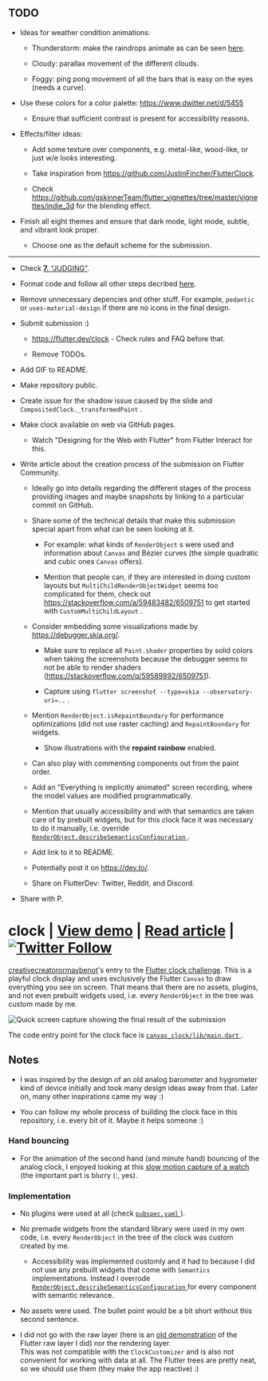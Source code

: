 ## TODO

* Ideas for weather condition animations:

  + Thunderstorm: make the raindrops animate as can be seen [here](https://cdn.dribbble.com/users/2120934/screenshots/6193517/17_tstorm.gif?vid=1).

  + Cloudy: parallax movement of the different clouds.

  + Foggy: ping pong movement of all the bars that is easy on the eyes (needs a curve).

* Use these colors for a color palette: https://www.dwitter.net/d/5455

  + Ensure that sufficient contrast is present for accessibility reasons.

* Effects/filter ideas:

  + Add some texture over components, e.g.</a> metal-like, wood-like, or just w/e looks interesting.

  + Take inspiration from https://github.com/JustinFincher/FlutterClock.

  + Check https://github.com/gskinnerTeam/flutter_vignettes/tree/master/vignettes/indie_3d for the blending effect.

* Finish all eight themes and ensure that dark mode, light mode, subtle, and vibrant look proper.

  + Choose one as the default scheme for the submission.

<hr>

* Check [**7.** "JUDGING"](https://docs.google.com/document/d/1ybyQCK8Sy7vrD9wuc6pbgwVkyrVZ7Rd_41r5NXGqlt8/edit?usp=sharing).

* Format code and follow all other steps decribed [here](https://flutter.dev/clock#submissions).

* Remove unnecessary depencies and other stuff. For example, `pedantic` or `uses-material-design` if there are no icons in the final design.

* Submit submission :)

  + https://flutter.dev/clock - Check rules and FAQ before that.

  + Remove TODOs.

* Add GIF to README.

* Make repository public.

* Create issue for the shadow issue caused by the slide and `CompositedClock._transformedPaint` .

* Make clock available on web via GitHub pages.

  + Watch "Designing for the Web with Flutter" from Flutter Interact for this.

* Write article about the creation process of the submission on Flutter Community.

  + Ideally go into details regarding the different stages of the process providing images and maybe snapshots by linking to a particular commit on GitHub.

  + Share some of the technical details that make this submission special apart from what can be seen looking at it.

    - For example: what kinds of `RenderObject` s were used and information about `Canvas` and Bézier curves (the simple quadratic and cubic ones `Canvas` offers).

    - Mention that people can, if they are interested in doing custom layouts but `MultiChildRenderObjectWidget` seems too complicated for them, check out https://stackoverflow.com/a/59483482/6509751 to get started with `CustomMultiChildLayout` .

  + Consider embedding some visualizations made by https://debugger.skia.org/.

    - Make sure to replace all `Paint.shader` properties by solid colors when taking the screenshots because the debugger seems to not be able to render shaders (https://stackoverflow.com/q/59589892/6509751).

    - Capture using `flutter screenshot --type=skia --observatory-uri=..` .

  + Mention `RenderObject.isRepaintBoundary` for performance optimizations (did not use raster caching) and `RepaintBoundary` for widgets.

    - Show illustrations with the **repaint rainbow** enabled.

  + Can also play with commenting components out from the paint order.

  + Add an "Everything is implicitly animated" screen recording, where the model values are modified programmatically.

  + Mention that usually accessibility and with that semantics are taken care of by prebuilt widgets, but for this clock face it was necessary to do it manually, i.e.</a> override [ `RenderObject.describeSemanticsConfiguration` ](https://api.flutter.dev/flutter/rendering/RenderObject/describeSemanticsConfiguration.html) .

  + Add link to it to README.

  + Potentially post it on https://dev.to/.

  + Share on FlutterDev: Twitter, Reddit, and Discord.

* Share with P.

# clock | [View demo](https://creativecreatorormaybenot.github.io/clock) | [Read article](https://medium.com/flutter-community/) | [![Twitter Follow](https://img.shields.io/twitter/follow/creativemaybeno?label=Follow%20me&style=social)](https://twitter.com/creativemaybeno)

[creativecreatorormaybenot](https://github.com/creativecreatorormaybenot)'s entry to the [Flutter clock challenge](https://flutter.dev/clock).
This is a playful clock display and uses exclusively the Flutter `Canvas` to draw everything you see on screen. That means that there are no assets, plugins, and not even prebuilt widgets used, i.e.</a> every `RenderObject` in the tree was custom made by me.

![Quick screen capture showing the final result of the submission]()

The code entry point for the clock face is [ `canvas_clock/lib/main.dart` ](https://github.com/creativecreatorormaybenot/clock/blob/master/canvas_clock/lib/main.dart).

## Notes

* I was inspired by the design of an old analog barometer and hygrometer kind of device initially and took many design ideas away from that. Later on, many other inspirations came my way :)

* You can follow my whole process of building the clock face in this repository, i.e.</a> every bit of it. Maybe it helps someone :)

### Hand bouncing

* For the animation of the second hand (and minute hand) bouncing of the analog clock, I enjoyed looking at this [slow motion capture of a watch](https://youtu.be/tyl7-gHRBX8?t=29) (the important part is blurry (:, yes).

### Implementation

* No plugins were used at all (check [ `pubspec.yaml` ](https://github.com/creativecreatorormaybenot/clock/blob/master/canvas_clock/pubspec.yaml)).

* No premade widgets from the standard library were used in my own code, i.e.</a> every `RenderObject` in the tree of the clock was custom created by me.

  + Accessibility was implemented customly and it had to because I did not use any prebuilt widgets that come with `Semantics` implementations. Instead I overrode [ `RenderObject.describeSemanticsConfiguration` ](https://api.flutter.dev/flutter/rendering/RenderObject/describeSemanticsConfiguration.html) for every component with semantic relevance.

* No assets were used. The bullet point would be a bit short without this second sentence.

* I did not go with the raw layer (here is an [old demonstration](https://github.com/creativecreatorormaybenot/pong) of the Flutter raw layer I did) nor the rendering layer.<br>This was not compatible with the `ClockCustomizer` and is also not convenient for working with data at all. The Flutter trees are pretty neat, so we should use them (they make the app reactive) :)

